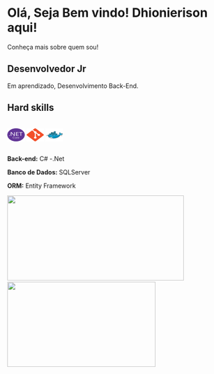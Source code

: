 
# Olá, Seja Bem vindo! Dhionierison aqui! 



Conheça mais sobre quem sou!

##  Desenvolvedor Jr


Em aprendizado, Desenvolvimento Back-End.


## Hard skills 
<div style="display: inline_block"><br>
  
  <img align="center" alt=".NetCore" height="30" width="40" src="https://github.com/devicons/devicon/blob/master/icons/dotnetcore/dotnetcore-original.svg">
  <img align="center" alt=".Git" height="30" width="40" src="https://github.com/devicons/devicon/blob/master/icons/git/git-original.svg">
  <img align="center" alt=".NetCore" height="30" width="40" src="https://github.com/devicons/devicon/blob/master/icons/docker/docker-original.svg"> 
</div>
<br>

**Back-end:** C# -.Net

**Banco de Dados:** SQLServer

**ORM:** Entity Framework


<div>
  <img width = "405em" height="195em" src="https://github-readme-stats.vercel.app/api?username=dhionierison&show_icons=true&layout=compact&langs_count=7&theme=dark"/>
  <img width = "340em" height="195em" src="https://github-readme-stats.vercel.app/api/top-langs/?username=dhionierison&layout=compact&langs_count=7&theme=dark"/>
 
</div>

